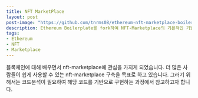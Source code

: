 ```yaml
---
title: NFT MarketPlace
layout: post
post-image: "https://github.com/tnrms08/ethereum-nft-marketplace-boilerplate/raw/main/preview.gif"
description: Ethereum Boilerplate를 fork하여 NFT-Marketplace의 기본적인 기능들을 구현한 것
tags:
- Ethereum
- NFT
- Marketplace
---
```


블록체인에 대해 배우면서 nft-marketplace에 관심을 가지게 되었습니다. 더 많은 사람들이 쉽게 사용할 수 있는 nft-marketplace 구축을 목표로 하고 있습니다. 그러기 위해서는 코드분석이 필요하여 해당 코드를 기반으로 구현하는 과정에서 참고하고자 합니다.